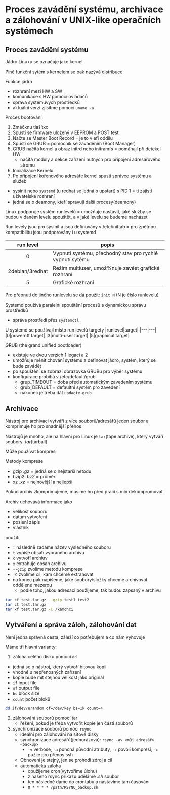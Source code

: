 # Proces zavádění systému, archivace a zálohování v UNIX-like operačních systémech

## Proces zavádění systému

Jádro Linuxu se označuje jako kernel

Plně funkční sytém s kernelem se pak nazývá distribuce

Funkce jádra
- rozhraní mezi HW a SW
- komunikace s HW pomocí ovladačů
- správa systémuvých prostředků
- aktuální verzi zjisítme pomocí `uname -a`

Proces bootování:
1. Zmáčknu tlašítko
2. Spustí se firmware uložený v EEPROM a POST test
3. Načte se Master Boot Record = je to v efi oddílu
4. Spustí se GRUB = pomocník se zaváděním (Boot Manager)
5. GRUB načítá kernel a obraz initrd nebo initramfs = pomáhají při detekci HW
   - načítá moduly a dekce zařízení nutných pro připojení adresářového stromu
6. Inicializace Kernelu
7. Po připojení kořenového adresáře kernel spustí správce systému a služeb
  - sysinit nebo `systemd` (u redhat se jedná o upstart) s PID 1 = ti zajistí uživatelské rozhraní
  - jedná se o deamony, kteří spravují další procesy(deamony) 

Linux podporuje systém runlevelů = umožňuje nastavit, jaké služby se budou v daném levelu spouštět, a v jaké levelu se budeme nacházet

Run levely jsou pro sysinit a jsou definovány v /etc/inittab = pro zpětnou kompatibilitu jsou podporovány i u systemd

|run level|popis|
|:---:|---|
|0|Vypnutí systému, přechodný stav pro rychlé vypnutí sytému|
|2debian/3redhat|Režim multiuser, umož%nuje zavést grafické rozhraní|
|5|Grafické rozhraní|

Pro přepnutí do jiného runlevelu se dá použít: `init N` (N je číslo runlevelu)

Systemd používá paralelní spouštění procesů a dynamickou správu prostředků
- správa prostředí přes `systemctl`

U systemd se používají místo run levelů targety
|runlevel|target|
|---|---|
|0|poweroff target|
|3|multi-user target|
|5|graphical target|


GRUB (the grand unified bootloader)
- existuje ve dvou verzích 1 legaci a 2
- umožňuje měnit chování systému a definovat jádro, systém, který se bude zavádět
- po spouštění se zobrazí obrazovka GRUBu pro výběr systému
- konfigurace probíhá v /etc/default/grub
  - grup_TIMEOUT = doba před automatickým zavedením systému
  - grub_DEFAULT = defaultní systém pro zavedení
  - nakonec je třeba dát `updagte-grub`

## Archivace

Nástroj pro archivaci vytváří z více souborů/adresářů jeden soubor a komprimuje ho pro snadnější přenos

Nástrojů je mnoho, ale na hlavní pro Linux je `tar`(tape archive), který vytváří soubory *.tar*(tarball)

Může používat kompresi

Metody komprese
- gzip *.gz* = jedná se o nejstarší netodu
- bzip2 *.bz2* = průměr
- xz *.xz* = nejnovější a nejlepší

Pokud archiv zkomprimujeme, musíme ho před prací s mín dekompromovat

Archiv uchovává informace jako
- velikost souboru
- datum vytvoření
- poslení zápis
- vlastník

použití
- `f` následně zadáme název výsledného souboru
- `t` vypíše obsah vybraného archivu
- `c` vytvoří archiuv
- `x` extrahuje obsah archivu
- `--gzip` zvolíme metodu komprese
- `-C` zvolíme cíl, kam chceme extrahovat
- na konec pak napíšeme, jaké soubory/složky chceme archivovat oddělené mezerou
  - podle toho, jakou adresaci použijeme, tak budou zapsaný v archivu

```bash
tar cf test.tar.gz --gzip test1 test2
tar ct test.tar.gz
tar xf test.tar.gz -C /kamchci
```

## Vytváření a správa záloh, zálohování dat

Neni jedna správná cesta, záleží co potřebujem a co nám vyhovuje

Máme tři hlavní varianty:
1. záloha celého disku pomocí `dd`
  - jedná se o nástroj, který vytvoří bitovou kopii
  - vhodné u nepřenosných zařízení
  - kopie bude mít stejnou velikost jako originál
  - `if` input file
  - `of` output file
  - `bs` block size
  - `count` počet bloků

```bash
dd if/dev/urandom of=/dev/key bs=1k count=4
```

2. zálohování souborů pomocí tar
   - řešení, pokud je třeba vytvořit kopie jen části souborů
3. synchronizace souborů pomocí `rsync`
   - ideální pro zálohování na síťové disky
   - synchronizace adresářů(jednorázová): `rsync -av <můj adresář> <backup>`
     - `-v` verbose, `-a` ponchá původní atributy, `-z` povolí kompresi, `-c` pužije pro přenos ssh
   - Obnovení je stejný, jen se prohodí zdroj a cíl
   - automatická záloha
     - opužijeme cron(vytvoříme úlohu)
     - z našeho rsync příkazu uděláme *.sh* soubor
     - ten následně dáme do crontabu a nastavíme tam časování
     - `0 * * * * /path/RSYNC_backup.sh`
     
